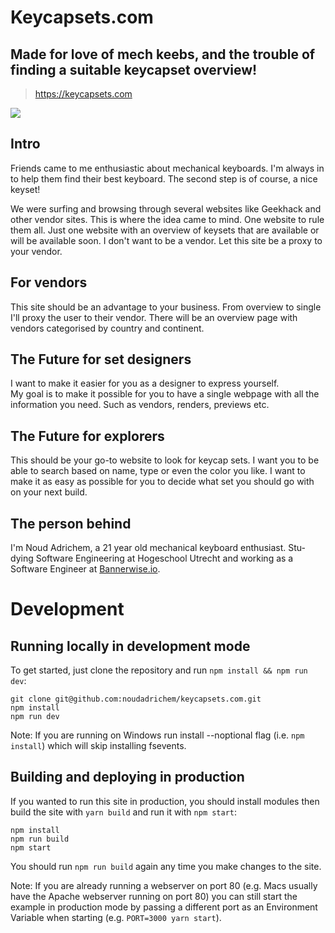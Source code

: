 # Keycapsets.com

## Made for love of mech keebs, and the trouble of finding a suitable keycapset overview!

> https://keycapsets.com

[<img src="https://keycapsets.com/images/meta/meta-image.png">](https://keycapsets.com/)

<h2 className="alinea-title">Intro</h2>
<p className="light alinea">
    Friends came to me enthusiastic about mechanical keyboards. I'm always in to help them find their best keyboard. The second step is of course, a nice keyset!
</p>

<p className="light alinea">
    We were surfing and browsing through several websites like Geekhack and other vendor sites. This is where the idea came to mind. One website to rule them all. Just one website with an overview of keysets that are available or will be available soon. I don't want to be a vendor. Let this site be a proxy to your vendor.
</p>

<h2 className="alinea-title">For vendors</h2>
<p className="light alinea">
    This site should be an advantage to your business. From overview to single I'll proxy the user to their vendor. There will be an overview page with vendors categorised by country and continent.
</p>

<h2 className="alinea-title">The Future for set designers</h2>
<p className="light alinea">
    I want to make it easier for you as a designer to express yourself. <br/> My goal is to make it possible for you to have a single webpage with all the information you need. Such as vendors, renders, previews etc.
</p>

<h2 className="alinea-title">The Future for explorers</h2>
<p className="light alinea">
    This should be your go-to website to look for keycap sets. I want you to be able to search based on name, type or even the color you like. I want to make it as easy as possible for you to decide what set you should go with on your next build.
</p>

<h2 className="alinea-title">The person behind</h2>
<p className="light alinea">
    I'm Noud Adrichem, a 21 year old mechanical keyboard enthusiast. Stu-dying Software Engineering at Hogeschool Utrecht and working as a Software Engineer at <a href="https://bannerwise.io">Bannerwise.io</a>.
</p>

# Development

## Running locally in development mode

To get started, just clone the repository and run `npm install && npm run dev`:

    git clone git@github.com:noudadrichem/keycapsets.com.git
    npm install
    npm run dev

Note: If you are running on Windows run install --noptional flag (i.e. `npm install`) which will skip installing fsevents.

## Building and deploying in production

If you wanted to run this site in production, you should install modules then build the site with `yarn build` and run it with `npm start`:

    npm install
    npm run build
    npm start

You should run `npm run build` again any time you make changes to the site.

Note: If you are already running a webserver on port 80 (e.g. Macs usually have the Apache webserver running on port 80) you can still start the example in production mode by passing a different port as an Environment Variable when starting (e.g. `PORT=3000 yarn start`).
